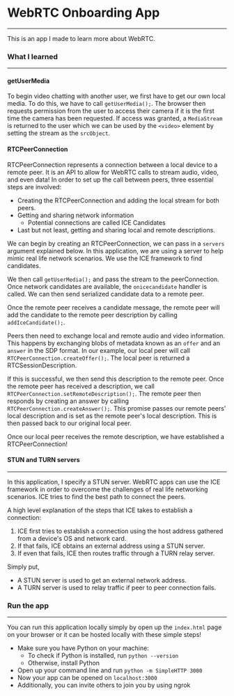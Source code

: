 # WebRTC Onboarding App
-----------------------
This is an app I made to learn more about WebRTC.

### What I learned
------------------
#### getUserMedia
To begin video chatting with another user, we first have to get our own local media. To do this, we have to call `getUserMedia();`. The browser then requests permission from the user to access their camera if it is the first time the camera has been requested. If access was granted, a `MediaStream` is returned to the user which we can be used by the `<video>` element by setting the stream as the `srcObject`.

#### RTCPeerConnection
RTCPeerConnection represents a connection between a local device to a remote peer. It is an API to allow for WebRTC calls to stream audio, video, and even data! In order to set up the call between peers, three essential steps are involved:
- Creating the RTCPeerConnection and adding the local stream for both peers.
- Getting and sharing network information
  - Potential connections are called ICE Candidates
- Last but not least, getting and sharing local and remote descriptions.

We can begin by creating an RTCPeerConnection, we can pass in a `servers` argument explained below. In this application, we are using a server to help mimic real life network scenarios. We use the ICE framework to find candidates.

We then call `getUserMedia();` and pass the stream to the peerConnection. Once network candidates are available, the `onicecandidate` handler is called. We can then send serialized candidate data to a remote peer.

Once the remote peer receives a candidate message, the remote peer will add the candidate to the remote peer description by calling `addIceCandidate();`.

Peers then need to exchange local and remote audio and video information. This happens by exchanging blobs of metadata known as an `offer` and an `answer` in the SDP format. In our example, our local peer will call `RTCPeerConnection.createOffer();`. The local peer is returned a RTCSessionDescription.

If this is successful, we then send this description to the remote peer. Once the remote peer has received a description, we call `RTCPeerConnection.setRemoteDescription();`. The remote peer then responds by creating an answer by calling `RTCPeerConnection.createAnswer();`. This promise passes our remote peers' local description and is set as the remote peer's local description. This is then passed back to our original local peer.

Once our local peer receives the remote description, we have established a RTCPeerConnection!

#### STUN and TURN servers
--------------------------
In this application, I specify a STUN server. WebRTC apps can use the ICE framework in order to overcome the challenges of real life networking scenarios. ICE tries to find the best path to connect the peers.

A high level explanation of the steps that ICE takes to establish a connection:

1. ICE first tries to establish a connection using the host address gathered from a device's OS and network card.
2. If that fails, ICE obtains an external address using a STUN server.
3. If even that fails, ICE then routes traffic through a TURN relay server.

Simply put,
- A STUN server is used to get an external network address.
- A TURN server is used to relay traffic if peer to peer connection fails.

### Run the app
---------------
You can run this application locally simply by open up the `index.html` page on your browser or it can be hosted locally with these simple steps!

- Make sure you have Python on your machine:
  - To check if Python is installed, run `python --version`
  - Otherwise, install Python
- Open up your command line and run `python -m SimpleHTTP 3000`
- Now your app can be opened on `localhost:3000`
- Additionally, you can invite others to join you by using ngrok
